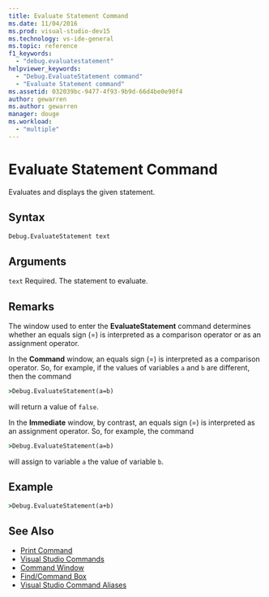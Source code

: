 ```yaml
---
title: Evaluate Statement Command
ms.date: 11/04/2016
ms.prod: visual-studio-dev15
ms.technology: vs-ide-general
ms.topic: reference
f1_keywords:
  - "debug.evaluatestatement"
helpviewer_keywords:
  - "Debug.EvaluateStatement command"
  - "Evaluate Statement command"
ms.assetid: 032039bc-9477-4f93-9b9d-66d4be0e90f4
author: gewarren
ms.author: gewarren
manager: douge
ms.workload:
  - "multiple"
---
```

# Evaluate Statement Command
Evaluates and displays the given statement.

## Syntax

```cmd
Debug.EvaluateStatement text
```

## Arguments
 `text`
 Required. The statement to evaluate.

## Remarks
 The window used to enter the **EvaluateStatement** command determines whether an equals sign (=) is interpreted as a comparison operator or as an assignment operator.

 In the **Command** window, an equals sign (=) is interpreted as a comparison operator. So, for example, if the values of variables `a` and `b` are different, then the command

```cmd
>Debug.EvaluateStatement(a=b)
```

 will return a value of `false`.

 In the **Immediate** window, by contrast, an equals sign (=) is interpreted as an assignment operator. So, for example, the command

```cmd
>Debug.EvaluateStatement(a=b)
```

 will assign to variable `a` the value of variable `b`.

## Example

```cmd
>Debug.EvaluateStatement(a+b)
```

## See Also

- [Print Command](../../ide/reference/print-command.md)
- [Visual Studio Commands](../../ide/reference/visual-studio-commands.md)
- [Command Window](../../ide/reference/command-window.md)
- [Find/Command Box](../../ide/find-command-box.md)
- [Visual Studio Command Aliases](../../ide/reference/visual-studio-command-aliases.md)